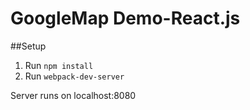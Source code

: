 # GoogleMap Demo-React.js

##Setup
1. Run `npm install`
2. Run `webpack-dev-server`

Server runs on localhost:8080
